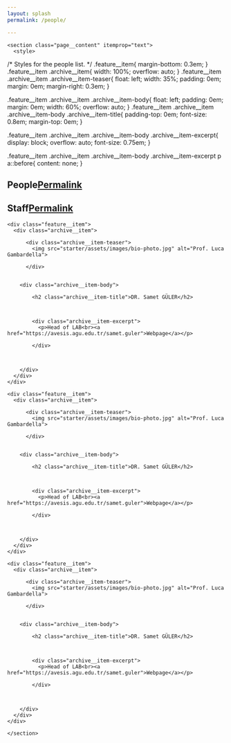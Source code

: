 ```yaml
---
layout: splash
permalink: /people/

---
```


      

<div id="main" role="main">
  <article class="splash" itemscope="" itemtype="https://schema.org/CreativeWork">
    <meta itemprop="headline" content="People">
    
    
    

    <section class="page__content" itemprop="text">
      <style>
/* Styles for the people list. */
.feature__item{
    margin-bottom: 0.3em;
}
.feature__item .archive__item{
    width: 100%;
    overflow: auto;
}
.feature__item .archive__item .archive__item-teaser{
    float: left;
    width: 35%;
    padding: 0em;
    margin: 0em;
    margin-right: 0.3em;
}

.feature__item .archive__item .archive__item-body{
    float: left;
    padding: 0em;
    margin: 0em;
    width: 60%;
    overflow: auto;
}
.feature__item .archive__item .archive__item-body .archive__item-title{
    padding-top: 0em;
    font-size: 0.8em;
    margin-top: 0em;
}

.feature__item .archive__item .archive__item-body .archive__item-excerpt{
    display: block;
    overflow: auto;
    font-size: 0.75em;
}

.feature__item .archive__item .archive__item-body .archive__item-excerpt p a::before{
    content: none;
}

</style>

<h1 id="people">People<a class="header-link" href="#people" title="Permalink"><span class="sr-only">Permalink</span><i class="fa fa-link"></i></a></h1>

<h2 id="staff">Staff<a class="header-link" href="#staff" title="Permalink"><span class="sr-only">Permalink</span><i class="fa fa-link"></i></a></h2>

<div class="feature__wrapper">

  
    <div class="feature__item">
      <div class="archive__item">
        
          <div class="archive__item-teaser">
            <img src="starter/assets/images/bio-photo.jpg" alt="Prof. Luca Gambardella">
            
          </div>
        

        <div class="archive__item-body">
          
            <h2 class="archive__item-title">DR. Samet GÜLER</h2>
          

          
            <div class="archive__item-excerpt">
              <p>Head of LAB<br><a href="https://avesis.agu.edu.tr/samet.guler">Webpage</a></p>

            </div>
          

          
        </div>
      </div>
    </div>

    <div class="feature__item">
      <div class="archive__item">
        
          <div class="archive__item-teaser">
            <img src="starter/assets/images/bio-photo.jpg" alt="Prof. Luca Gambardella">
            
          </div>
        

        <div class="archive__item-body">
          
            <h2 class="archive__item-title">DR. Samet GÜLER</h2>
          

          
            <div class="archive__item-excerpt">
              <p>Head of LAB<br><a href="https://avesis.agu.edu.tr/samet.guler">Webpage</a></p>

            </div>
          

          
        </div>
      </div>
    </div>
  
    <div class="feature__item">
      <div class="archive__item">
        
          <div class="archive__item-teaser">
            <img src="starter/assets/images/bio-photo.jpg" alt="Prof. Luca Gambardella">
            
          </div>
        

        <div class="archive__item-body">
          
            <h2 class="archive__item-title">DR. Samet GÜLER</h2>
          

          
            <div class="archive__item-excerpt">
              <p>Head of LAB<br><a href="https://avesis.agu.edu.tr/samet.guler">Webpage</a></p>

            </div>
          

          
        </div>
      </div>
    </div>
  
  
  

</div>



    </section>
  </article>
</div>

